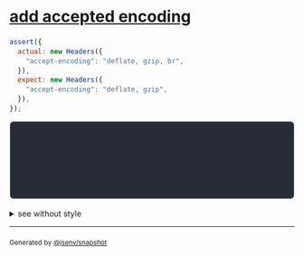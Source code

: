 # [add accepted encoding](../../headers.test.js#L148)

```js
assert({
  actual: new Headers({
    "accept-encoding": "deflate, gzip, br",
  }),
  expect: new Headers({
    "accept-encoding": "deflate, gzip",
  }),
});
```

![img](throw.svg)

<details>
  <summary>see without style</summary>

```console
AssertionError: actual and expect are different

actual: Headers(
  "accept-encoding" => "deflate, gzip, br"
)
expect: Headers(
  "accept-encoding" => "deflate, gzip"
)
```

</details>

---
<sub>
  Generated by <a href="https://github.com/jsenv/core/tree/main/packages/independent/snapshot">@jsenv/snapshot</a>
</sub>